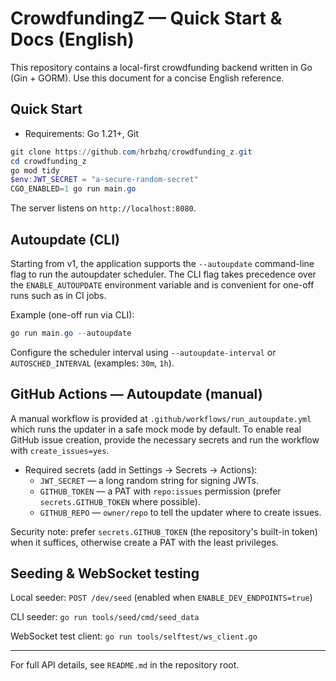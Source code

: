 # CrowdfundingZ — Quick Start & Docs (English)

This repository contains a local-first crowdfunding backend written in Go (Gin + GORM). Use this document for a concise English reference.

## Quick Start

- Requirements: Go 1.21+, Git

```powershell
git clone https://github.com/hrbzhq/crowdfunding_z.git
cd crowdfunding_z
go mod tidy
$env:JWT_SECRET = "a-secure-random-secret"
CGO_ENABLED=1 go run main.go
```

The server listens on `http://localhost:8080`.

## Autoupdate (CLI)

Starting from v1, the application supports the `--autoupdate` command-line flag to run the autoupdater scheduler. The CLI flag takes precedence over the `ENABLE_AUTOUPDATE` environment variable and is convenient for one-off runs such as in CI jobs.

Example (one-off run via CLI):

```powershell
go run main.go --autoupdate
```

Configure the scheduler interval using `--autoupdate-interval` or `AUTOSCHED_INTERVAL` (examples: `30m`, `1h`).

## GitHub Actions — Autoupdate (manual)

A manual workflow is provided at `.github/workflows/run_autoupdate.yml` which runs the updater in a safe mock mode by default. To enable real GitHub issue creation, provide the necessary secrets and run the workflow with `create_issues=yes`.

- Required secrets (add in Settings → Secrets → Actions):
  - `JWT_SECRET` — a long random string for signing JWTs.
  - `GITHUB_TOKEN` — a PAT with `repo:issues` permission (prefer `secrets.GITHUB_TOKEN` where possible).
  - `GITHUB_REPO` — `owner/repo` to tell the updater where to create issues.

Security note: prefer `secrets.GITHUB_TOKEN` (the repository's built-in token) when it suffices, otherwise create a PAT with the least privileges.

## Seeding & WebSocket testing

Local seeder: `POST /dev/seed` (enabled when `ENABLE_DEV_ENDPOINTS=true`)

CLI seeder: `go run tools/seed/cmd/seed_data`

WebSocket test client: `go run tools/selftest/ws_client.go`

---

For full API details, see `README.md` in the repository root.
